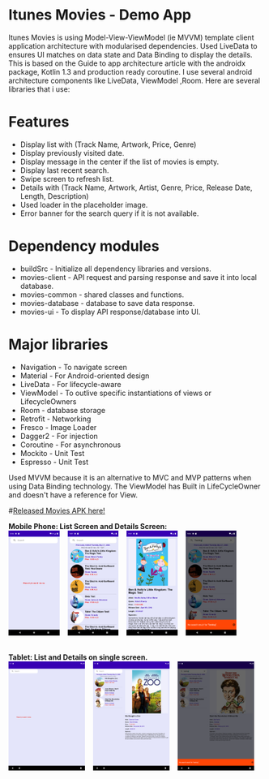 # Itunes Movies - Demo App

Itunes Movies is using Model-View-ViewModel (ie MVVM) template client application architecture with modularised dependencies. Used LiveData to ensures UI matches on data state and Data Binding to display the details.
This is based on the Guide to app architecture article with the androidx package, Kotlin 1.3 and production ready coroutine. I use several android architecture components like LiveData, ViewModel ,Room. Here are several libraries that i use:

# Features
 * Display list with (Track Name, Artwork, Price, Genre)
 * Display previously visited date.
 * Display message in the center if the list of movies is empty.
 * Display last recent search.
 * Swipe screen to refresh list.
 * Details with  (Track Name, Artwork, Artist, Genre, Price, Release Date, Length, Description)
 * Used loader in the placeholder image.
 * Error banner for the search query if it is not available.
 
# Dependency modules
 * buildSrc - Initialize all dependency libraries and versions.
 * movies-client - API request and parsing response and save it into local database.
 * movies-common - shared classes and functions.
 * movies-database - database to save data response.
 * movies-ui - To display API response/database into UI.


# Major libraries
 * Navigation - To navigate screen
 * Material - For Android-oriented design
 * LiveData - For lifecycle-aware
 * ViewModel - To outlive specific instantiations of views or LifecycleOwners 
 * Room - database storage
 * Retrofit - Networking
 * Fresco - Image Loader
 * Dagger2 - For injection
 * Coroutine - For asynchronous
 * Mockito - Unit Test
 * Espresso - Unit Test
 
 Used MVVM because it is an alternative to MVC and MVP patterns when using Data Binding technology. The ViewModel has Built in LifeCycleOwner and doesn't have a reference for View.
 
 #[Released Movies APK here!](https://drive.google.com/file/d/16ETR09wJCFJnqjUCUG0lwll4iF3X43an/view?usp=sharing)
 
 <b>Mobile Phone: List Screen and Details Screen:</b><br />
  <img src="https://github.com/eduardodelito/Movies/blob/master/screen/Screenshot_1590131761.png" width="20%" />
  &nbsp;&nbsp;
 <img src="https://github.com/eduardodelito/Movies/blob/master/screen/Screenshot_1590060430.png" width="20%" />
 &nbsp;&nbsp;
 <img src="https://github.com/eduardodelito/Movies/blob/master/screen/Screenshot_1590060437.png" width="20%" />
  &nbsp;&nbsp;
  <img src="https://github.com/eduardodelito/Movies/blob/master/screen/Screenshot_1590067450.png" width="20%" />
 <br /><br />
 
 <b>Tablet: List and Details on single screen.</b><br />
  <img src="https://github.com/eduardodelito/Movies/blob/master/screen/Screenshot_1590131642.png" width="30%" />
     &nbsp;&nbsp;
 <img src="https://github.com/eduardodelito/Movies/blob/master/screen/Screenshot_1590060465.png" width="30%" />
    &nbsp;&nbsp;
 <img src="https://github.com/eduardodelito/Movies/blob/master/screen/Screenshot_1590067318.png" width="30%" />
   &nbsp;&nbsp;
 <br /><br />
 
 


